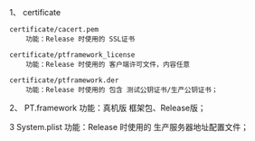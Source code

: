 
1、
    certificate

	certificate/cacert.pem
		功能：Release 时使用的 SSL证书

	certificate/ptframework_license
		功能：Release 时使用的 客户端许可文件，内容任意

	certificate/ptframework.der
		功能：Release 时使用的 包含 测试公钥证书/生产公钥证书；

2、
	PT.framework
		功能：真机版 框架包、Release版；

3
	System.plist
		功能：Release 时使用的 生产服务器地址配置文件；